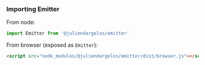 ### Importing Emitter

From node:

```javascript
import Emitter from '@juliendargelos/emitter'
```

From browser (exposed as `Emitter`):

```html
<script src="node_modules/@juliendargelos/emitter/dist/browser.js"></script>
```
